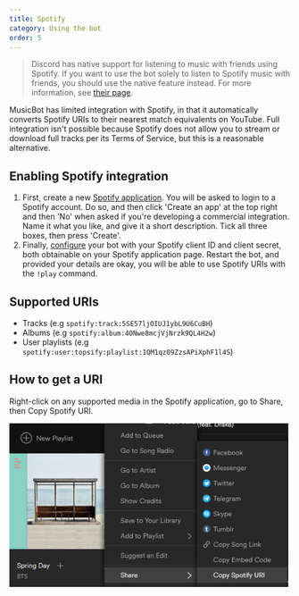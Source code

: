 ```yaml
---
title: Spotify
category: Using the bot
order: 5
---
```


> Discord has native support for listening to music with friends using Spotify. If you want to use the bot solely to listen to Spotify music with friends, you should use the native feature instead. For more information, see [their page](https://support.spotify.com/uk/using_spotify/app_integrations/discord/).

MusicBot has limited integration with Spotify, in that it automatically converts Spotify URIs to their nearest match equivalents on YouTube. Full integration isn't possible because Spotify does not allow you to stream or download full tracks per its Terms of Service, but this is a reasonable alternative.

## Enabling Spotify integration

1. First, create a new [Spotify application](https://beta.developer.spotify.com/dashboard/applications). You will be asked to login to a Spotify account. Do so, and then click 'Create an app' at the top right and then 'No' when asked if you're developing a commercial integration. Name it what you like, and give it a short description. Tick all three boxes, then press 'Create'.
2. Finally, [configure](/using/configuration) your bot with your Spotify client ID and client secret, both obtainable on your Spotify application page. Restart the bot, and provided your details are okay, you will be able to use Spotify URIs with the `!play` command.

## Supported URIs

* Tracks (e.g `spotify:track:5SE57ljOIUJ1ybL9U6CuBH`)
* Albums (e.g `spotify:album:4ONwe8mcjVjNrzk9QL4H2w`)
* User playlists (e.g `spotify:user:topsify:playlist:1QM1qz09ZzsAPiXphF1l4S`)

## How to get a URI
Right-click on any supported media in the Spotify application, go to Share, then Copy Spotify URI.

<img class="doc-img" src="/images/spotify-uri.png" alt="Spotify URI example" style="width: 500px;"/>